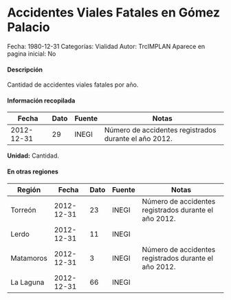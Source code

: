Accidentes Viales Fatales en Gómez Palacio
=====

Fecha: 1980-12-31
Categorías: Vialidad
Autor: TrcIMPLAN
Aparece en pagina inicial: No

#### Descripción

Cantidad de accidentes viales fatales por año.

#### Información recopilada

<table class="table table-hover table-bordered matriz">
<thead>
<tr>
<th>Fecha</th>
<th>Dato</th>
<th>Fuente</th>
<th>Notas</th>
</tr>
</thead>
<tbody>
<tr>
<td>2012-12-31</td>
<td class="derecha">29</td>
<td>INEGI</td>
<td>Número de accidentes registrados durante el año 2012.</td>
</tr>
</tbody>
</table>

<b>Unidad:</b> Cantidad.




#### En otras regiones

<table class="table table-hover table-bordered matriz">
<thead>
<tr>
<th>Región</th>
<th>Fecha</th>
<th>Dato</th>
<th>Fuente</th>
<th>Notas</th>
</tr>
</thead>
<tbody>
<tr>
<td>Torreón</td>
<td>2012-12-31</td>
<td class="derecha">23</td>
<td>INEGI</td>
<td>Número de accidentes registrados durante el año 2012.</td>
</tr>
<tr>
<td>Lerdo</td>
<td>2012-12-31</td>
<td class="derecha">11</td>
<td>INEGI</td>
<td></td>
</tr>
<tr>
<td>Matamoros</td>
<td>2012-12-31</td>
<td class="derecha">3</td>
<td>INEGI</td>
<td>Número de accidentes registrados durante el año 2012.</td>
</tr>
<tr>
<td>La Laguna</td>
<td>2012-12-31</td>
<td class="derecha">66</td>
<td>INEGI</td>
<td></td>
</tr>
</tbody>
</table>

